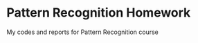 Pattern Recognition Homework
============================

My codes and reports for Pattern Recognition course

